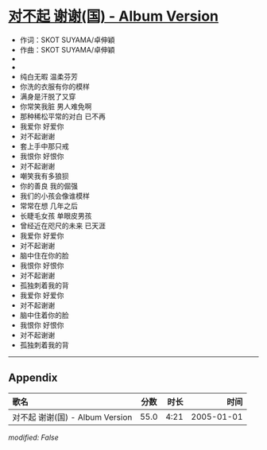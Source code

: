 # [对不起 谢谢(国) - Album Version](https://music.163.com/song?id=473282665)

* 作词：SKOT SUYAMA/卓伸穎
* 作曲：SKOT SUYAMA/卓伸穎
*
*
* 纯白无暇 温柔芬芳
* 你洗的衣服有你的模样
* 满身是汗脱了又穿
* 你常笑我脏 男人难免啊
* 那种稀松平常的对白 已不再
* 我爱你 好爱你
* 对不起谢谢
* 套上手中那只戒
* 我恨你 好恨你
* 对不起谢谢
* 嘲笑我有多狼狈
* 你的善良 我的倔强
* 我们的小孩会像谁模样
* 常常在想 几年之后
* 长睫毛女孩 单眼皮男孩
* 曾经近在咫尺的未来 已天涯
* 我爱你 好爱你
* 对不起谢谢
* 脑中住在你的脸
* 我恨你 好恨你
* 对不起谢谢
* 孤独刺着我的背
* 我爱你 好爱你
* 对不起谢谢
* 脑中住着你的脸
* 我恨你 好恨你
* 对不起谢谢
* 孤独刺着我的背


---

## Appendix

|歌名|分数|时长|时间|
|:---|:---:|---:|---:|
|对不起 谢谢(国) - Album Version|55.0|4:21|2005-01-01

*modified: False*